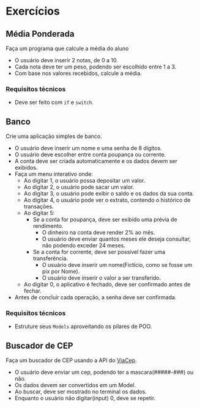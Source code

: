 # Exercícios

## Média Ponderada
Faça um programa que calcule a média do aluno

* O usuário deve inserir 2 notas, de 0 a 10.
* Cada nota deve ter um peso, podendo ser escolhido entre 1 a 3.
* Com base nos valores recebidos, calcule a média.

### Requisitos técnicos
* Deve ser feito com `if` e `switch`.

## Banco
Crie uma aplicação simples de banco.

* O usuário deve inserir um nome e uma senha de 8 dígitos.
* O usuário deve escolher entre conta poupança ou corrente.
* A conta deve ser criada automaticamente e os dados devem ser exibidos.
* Faça um menu interativo onde:
  * Ao digitar 1, o usuário possa depositar um valor.
  * Ao digitar 2, o usuário pode sacar um valor.
  * Ao digitar 3, o usuário pode exibir o saldo e os dados da sua conta.
  * Ao digitar 4, o usuário pode ver o extrato, contendo o histórico de transações.
  * Ao digitar 5:
    * Se a conta for poupança, deve ser exibido uma prévia de rendimento.   
      * O dinheiro na conta deve render 2% ao mês.  
      * O usuário deve enviar quantos meses ele deseja consultar, não podendo exceder 24 meses.
    * Se a conta for corrente, deve ser possível fazer uma transferência.
      * O usuário deve inserir um nome(Fictício, como se fosse um pix por Nome).
      * O usuário deve inserir o valor a ser transferido.
  * Ao digitar 0, o aplicativo é fechado, deve ser confirmado antes de fechar.
* Antes de concluir cada operação, a senha deve ser confirmada.

### Requisitos técnicos
* Estruture seus `Models` aproveitando os pilares de POO.

## Buscador de CEP

Faça um buscador de CEP usando a API do [ViaCep](https://viacep.com.br).

* O usuário deve enviar um cep, podendo ter a mascara(#####-###) ou não.
* Os dados devem ser convertidos em um Model.
* Ao buscar, deve ser mostrado no terminal os dados.
* Enquanto o usuário não digitar(input) 0, deve se repetir.
